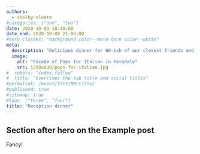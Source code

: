 ```yaml
---
authors:
  - shelby-sleete
#categories: ["one", "two"]
date: 2020-10-09 18:30:00
date_end: 2020-10-09 21:00:00
#hero_classes: "background-color--main-dark color--white"
meta:
  description: "Delicious dinner for 60-ish of our closest friends and family."
  image:
    alt: "Facade of Pops for Italian in Ferndale"
    src: 1200x630/pops-for-italian.jpg
#  robots: "index,follow"
#  title: "Overrides the tab title and social titles"
#permalink: /event/YYYY/MM/title/
#published: true
#sitemap: true
#tags: ["three", "four"]
title: "Reception dinner"
---
```


## Section after hero on the Example post

Fancy!
